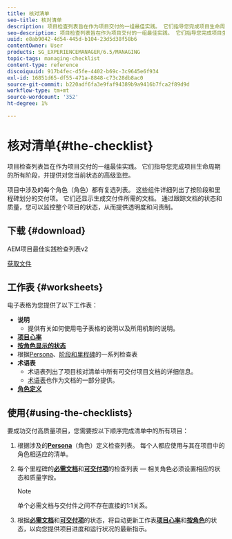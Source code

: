 ```yaml
---
title: 核对清单
seo-title: 核对清单
description: 项目检查列表旨在作为项目交付的一组最佳实践。 它们指导您完成项目生命周期的所有阶段，并提供对您当前状态的高级监控。
seo-description: 项目检查列表旨在作为项目交付的一组最佳实践。 它们指导您完成项目生命周期的所有阶段，并提供对您当前状态的高级监控。
uuid: e8ab9042-4d54-445d-b104-23d5d38f58b6
contentOwner: User
products: SG_EXPERIENCEMANAGER/6.5/MANAGING
topic-tags: managing-checklist
content-type: reference
discoiquuid: 917b4fec-d5fe-4402-b69c-3c9645e6f934
exl-id: 16851d65-df55-471a-8848-c73c28db8ac0
source-git-commit: b220adf6fa3e9faf94389b9a9416b7fca2f89d9d
workflow-type: tm+mt
source-wordcount: '352'
ht-degree: 1%

---
```


# 核对清单{#the-checklist}

项目检查列表旨在作为项目交付的一组最佳实践。 它们指导您完成项目生命周期的所有阶段，并提供对您当前状态的高级监控。

项目中涉及的每个角色（角色）都有复选列表。 这些组件详细列出了按阶段和里程碑划分的交付项。 它们还显示生成交付件所需的文档。 通过跟踪文档的状态和质量，您可以监控整个项目的状态，从而提供透明度和问责制。

## 下载 {#download}

AEM项目最佳实践检查列表v2

[获取文件](assets/aem_project_bp_checklistv2-65.xlsx)

## 工作表 {#worksheets}

电子表格为您提供了以下工作表：

* **说明**
   * 提供有关如何使用电子表格的说明以及所用机制的说明。
* **[项目心率](/help/managing/best-practices.md#project-heartbeat-dashboard)**
* **[按角色显示的状态](/help/managing/best-practices.md#status-by-role)**
* 根据[Persona](/help/managing/best-practices.md#persona)、[阶段和里程碑](/help/managing/best-practices.md#phases-and-milestones)的一系列检查表
* **术语表**
   * 术语表列出了项目核对清单中所有可交付项目文档的详细信息。
   * [术语表](/help/managing/best-practices-glossary.md)也作为文档的一部分提供。
* **[角色定义](/help/managing/best-practices.md#persona)**

## 使用{#using-the-checklists}

要成功交付高质量项目，您需要按以下顺序完成清单中的所有项目：

1. 根据涉及的&#x200B;**[Persona](/help/managing/best-practices.md#persona)**（角色）定义检查列表。 每个人都应使用与其在项目中的角色相适应的清单。
1. 每个里程碑的&#x200B;**[必需文档](/help/managing/best-practices.md#required-documents)**&#x200B;和&#x200B;**[可交付项](/help/managing/best-practices.md#deliverables)**&#x200B;的检查列表 — 相关角色必须设置相应的状态和质量字段。

   >[!NOTE]
   >
   >单个必需文档与交付件之间不存在直接的1:1关系。

1. 根据&#x200B;**[必需文档](/help/managing/best-practices.md#required-documents)**&#x200B;和&#x200B;**[可交付项](/help/managing/best-practices.md#deliverables)**&#x200B;的状态，将自动更新工作表&#x200B;**[项目心率](/help/managing/best-practices.md#project-heartbeat-dashboard)**&#x200B;和&#x200B;**[按角色](/help/managing/best-practices.md#status-by-role)**&#x200B;的状态，以向您提供项目进度和运行状况的最新指示。
